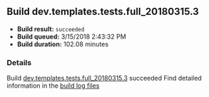 ## Build dev.templates.tests.full_20180315.3
- **Build result:** `succeeded`
- **Build queued:** 3/15/2018 2:43:32 PM
- **Build duration:** 102.08 minutes
### Details
Build [dev.templates.tests.full_20180315.3](https://winappstudio.visualstudio.com/web/build.aspx?pcguid=a4ef43be-68ce-4195-a619-079b4d9834c2&builduri=vstfs%3a%2f%2f%2fBuild%2fBuild%2f25271) succeeded
Find detailed information in the [build log files](https://uwpctdiags.blob.core.windows.net/buildlogs/dev.templates.tests.full_20180315.3_logs.zip)
